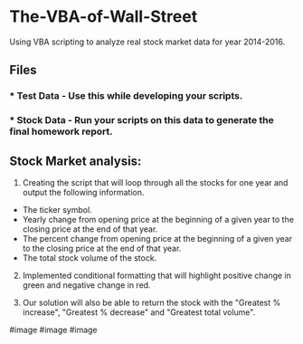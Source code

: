 # The-VBA-of-Wall-Street
Using VBA scripting to analyze real stock market data for year 2014-2016.

## Files
 ### * Test Data - Use this while developing your scripts.
 ### * Stock Data - Run your scripts on this data to generate the final homework report.

## Stock Market analysis:
1. Creating the script that will loop through all the stocks for one year and output the following information.
  * The ticker symbol.
  * Yearly change from opening price at the beginning of a given year to the closing price at the end of that year.
  * The percent change from opening price at the beginning of a given year to the closing price at the end of that year.
  * The total stock volume of the stock.

2. Implemented conditional formatting that will highlight positive change in green and negative change in red.

3. Our solution will also be able to return the stock with the "Greatest % increase", "Greatest % decrease" and "Greatest total volume". 

#image
#image
#image
